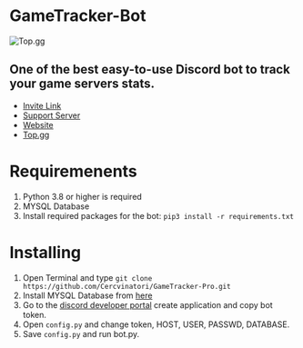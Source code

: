 # GameTracker-Bot
![Top.gg](https://top.gg/api/widget/787358079498453052.svg)
## One of the best easy-to-use Discord bot to track your game servers stats.
* [Invite Link](https://discord.com/oauth2/authorize?client_id=787358079498453052&permissions=456768&scope=bot)
* [Support Server](https://discord.gg/KxWNFJdAsY)
* [Website](https://gametrackerbot.cf)
* [Top.gg](https://top.gg/bot/787358079498453052/vote)

# Requiremenents
1. Python 3.8 or higher is required
2. MYSQL Database
3. Install required packages for the bot: ```pip3 install -r requirements.txt```

# Installing
1. Open Terminal and type ```git clone https://github.com/Cercvinatori/GameTracker-Pro.git``` 
2. Install MYSQL Database from [here](https://www.mysql.com/downloads/)
3. Go to the [discord developer portal](https://discord.com/developers/applications) create application and copy bot token.
4. Open ``config.py`` and change token, HOST, USER, PASSWD, DATABASE.
5. Save ``config.py`` and run bot.py.
